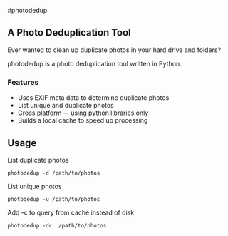 #photodedup 

## A Photo Deduplication Tool

Ever wanted to clean up duplicate photos in your hard drive and folders? 

photodedup is a photo deduplication tool written in Python. 

### Features
* Uses EXIF meta data to determine duplicate photos
* List unique and duplicate photos
* Cross platform -- using python libraries only
* Builds a local cache to speed up processing

## Usage
List duplicate photos

`photodedup -d /path/to/photos`

List unique photos

`photodedup -u /path/to/photos`

Add -c to query from cache instead of disk

`photodedup -dc  /path/to/photos`
  


